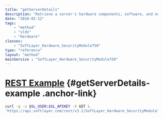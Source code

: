 ```yaml
---
title: "getServerDetails"
description: "Retrieve a server's hardware components, software, and network components. getServerDetails is an aggregation function that combines the results of [SoftLayer_Hardware_Server::getComponents](/reference/datatypes/$1/#$2), [SoftLayer_Hardware_Server::getSoftware](/reference/datatypes/$1/#$2), and [SoftLayer_Hardware_Server::getNetworkComponents](/reference/datatypes/$1/#$2) in a single container. "
date: "2018-02-12"
tags:
    - "method"
    - "sldn"
    - "Hardware"
classes:
    - "SoftLayer_Hardware_SecurityModule750"
type: "reference"
layout: "method"
mainService : "SoftLayer_Hardware_SecurityModule750"
---
```


# [REST Example](#getServerDetails-example) <a href="/article/rest/"><i class="fas fa-question"></i></a> {#getServerDetails-example .anchor-link} 
```bash
curl -g -u $SL_USER:$SL_APIKEY -X GET \
'https://api.softlayer.com/rest/v3.1/SoftLayer_Hardware_SecurityModule750/{SoftLayer_Hardware_SecurityModule750ID}/getServerDetails'
```
